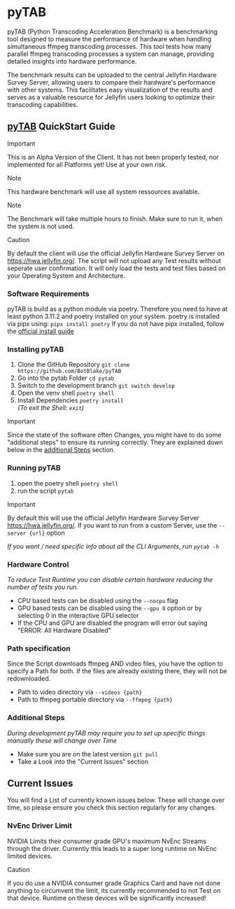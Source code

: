 # pyTAB

pyTAB (Python Transcoding Acceleration Benchmark) is a benchmarking tool designed to measure the performance of hardware when handling simultaneous ffmpeg transcoding processes. This tool tests how many parallel ffmpeg transcoding processes a system can manage, providing detailed insights into hardware performance.

The benchmark results can be uploaded to the central Jellyfin Hardware Survey Server, allowing users to compare their hardware's performance with other systems. This facilitates easy visualization of the results and serves as a valuable resource for Jellyfin users looking to optimize their transcoding capabilities.

## [pyTAB](https://github.com/BotBlake/pytab) QuickStart Guide
> [!IMPORTANT]
> This is an Alpha Version of the Client.
It has not been properly tested, nor implemented for all Platforms yet!
Use at your own risk.

> [!NOTE]
> This hardware benchmark will use all system ressources available.

> [!NOTE]
> The Benchmark will take multiple hours to finish. Make sure to run it, when the system is not used.

> [!CAUTION]
> By default the client will use the official Jellyfin Hardware Survey Server on https://hwa.jellyfin.org/. The script will not upload any Test results without seperate user confirmation. It will only load the tests and test files based on your Operating System and Architecture.

### Software Requirements

pyTAB is build as a python module via poetry. Therefore you need to have at least python 3.11.2 and poetry installed on your system.
poetry is installed via pipx using: `pipx install poetry`
If you do not have pipx installed, follow the [official install guide](https://pipx.pypa.io/stable/installation/)

### Installing pyTAB

1. Clone the GitHub Repository `git clone https://github.com/BotBlake/pyTAB`
2. Go into the pytab Folder `cd pytab`
3. Switch to the development branch `git switch develop`
4. Open the venv shell `poetry shell`
5. Install Dependencies `poetry install`  
_(To exit the Shell: `exit`)_

> [!IMPORTANT]
> Since the state of the software often Changes, you might have to do some "additional steps" to ensure its running correctly. They are explained down below in the [additional Steps](https://github.com/BotBlake/pytab?tab=readme-ov-file#additional-steps) section.

### Running pyTAB

1. open the poetry shell `poetry shell`
2. run the script `pytab`
> [!IMPORTANT]
> By default this will use the official Jellyfin Hardware Survey Server https://hwa.jellyfin.org/. If you want to run from a custom Server, use the `--server {url}` option

_If you want / need specific info about all the CLI Arguments, run `pytab -h`_

### Hardware Control

_To reduce Test Runtime you can disable certain hardware reducing the number of tests you run._

- CPU based tests can be disabled using the `--nocpu` flag
- GPU based tests can be disabled using the `--gpu 0` option or by selecting 0 in the interactive GPU selector
- If the CPU and GPU are disabled the program will error out saying "ERROR: All Hardware Disabled"

### Path specification
Since the Script downloads ffmpeg AND video files, you have the option to specify a Path for both.
If the files are already existing there, they will not be redownloaded.

- Path to video directory via `--videos {path}`
- Path to ffmpeg portable directory via `--ffmpeg {path}`

### Additional Steps

_During development pyTAB may require you to set up specific things manually these will change over Time_

- Make sure you are on the latest version `git pull`
- Take a Look into the "Current Issues" section

## Current Issues
You will find a List of currently known issues below.
These will change over time, so please ensure you check this section regularly for any changes.

### NvEnc Driver Limit
NVIDIA Limits their consumer grade GPU's maximum NvEnc Streams through the driver. Currently this leads to a super long runtime on NvEnc limited devices.

> [!CAUTION]
> If you do use a NVIDIA consumer grade Graphics Card and have not done anything to circumvent the limit, its currently recommended to not Test on that device.
Runtime on these devices will be significantly increased!

